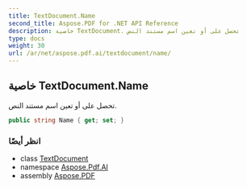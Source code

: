 ```yaml
---
title: TextDocument.Name
second_title: Aspose.PDF for .NET API Reference
description: خاصية TextDocument. تحصل على أو تعين اسم مستند النص
type: docs
weight: 30
url: /ar/net/aspose.pdf.ai/textdocument/name/
---
```

## خاصية TextDocument.Name

تحصل على أو تعين اسم مستند النص.

```csharp
public string Name { get; set; }
```

### انظر أيضًا

* class [TextDocument](../)
* namespace [Aspose.Pdf.AI](../../../aspose.pdf.ai/)
* assembly [Aspose.PDF](../../../)